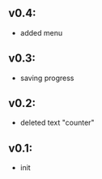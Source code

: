 ## v0.4:
- added menu

## v0.3:
- saving progress

## v0.2:
- deleted text "counter"

## v0.1:
- init